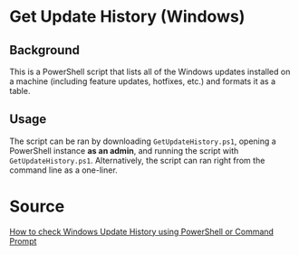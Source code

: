 # Get Update History (Windows)

## Background

This is a PowerShell script that lists all of the Windows updates installed on a machine (including feature updates, hotfixes, etc.) and formats it as a table.

## Usage

The script can be ran by downloading `GetUpdateHistory.ps1`, opening a PowerShell instance **as an admin**, and running the script with `GetUpdateHistory.ps1`. Alternatively, the script can ran right from the command line as a one-liner.

# Source

[How to check Windows Update History using PowerShell or Command Prompt](https://www.thewindowsclub.com/check-windows-update-history-using-powershell)
